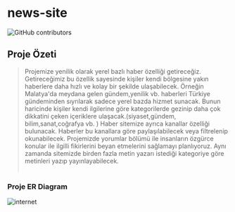 # news-site

![GitHub contributors](https://img.shields.io/github/contributors/tlhaeroglu/news-site)

## Proje Özeti

>Projemize yenilik olarak yerel bazlı haber özelliği getireceğiz. Getireceğimiz bu özellik sayesinde kişiler kendi bölgesine yakın
haberlere daha hızlı ve kolay bir şekilde ulaşabilecek. Örneğin Malatya'da meydana gelen gündem,yenilik vb. haberleri Türkiye
gündeminden sıyrılarak sadece yerel bazda hizmet sunacak.
>Bunun haricinde kişiler kendi ilgilerine göre kategorilerde gezinip daha çok dikkatini çeken içeriklere ulaşacak.(siyaset,gündem,
bilim,sanat,coğrafya vb. )
>Haber sitemize ayrıca kanallar özelliği bulunacak. Haberler bu kanallara göre paylaşılabilecek veya filtrelenip okunabilecek.
>Projemizde yorumlar bölümü ile insanların özgürce konular ile ilgilli fikirlerini beyan etmelerini sağlamayı planlıyoruz.
>Aynı zamanda sitemizde birden fazla metin yazarı istediği kategoriye göre metinleri yazıp yayınlayabilecek.
<br><br>

### Proje ER Diagram

![internet](https://user-images.githubusercontent.com/54606857/160239331-63cd0744-e826-404a-a097-fb75be863f09.jpg)
